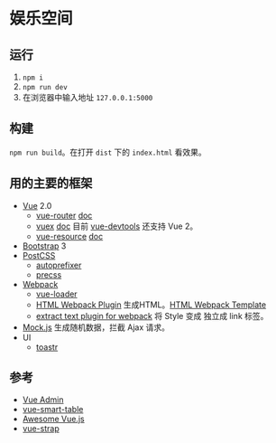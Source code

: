 # 娱乐空间
## 运行
1. `npm i`
1. `npm run dev`
1. 在浏览器中输入地址 `127.0.0.1:5000`

## 构建
`npm run build`。在打开 `dist` 下的 `index.html` 看效果。

## 用的主要的框架
* [Vue](http://vuejs.org/) 2.0
    * [vue-router](https://github.com/vuejs/vue-router) [doc](http://router.vuejs.org/zh-cn/index.html)
    * [vuex](https://github.com/vuejs/vuex) [doc](http://vuex.vuejs.org/en/index.html) 目前 [vue-devtools](https://github.com/vuejs/vue-devtools) 还支持 Vue 2。
    * [vue-resource](https://github.com/vuejs/vue-resource) [doc](https://github.com/vuejs/vue-resource/tree/master/docs)
* [Bootstrap](http://getbootstrap.com/) 3
* [PostCSS](http://postcss.org/)
  * [autoprefixer](https://github.com/postcss/autoprefixer)
  * [precss](https://github.com/jonathantneal/precss)
* [Webpack](http://webpack.github.io/)
    * [vue-loader](http://vue-loader.vuejs.org/en/index.html)
    * [HTML Webpack Plugin](https://github.com/ampedandwired/html-webpack-plugin) 生成HTML。[HTML Webpack Template](https://github.com/jaketrent/html-webpack-template#html-webpack-template)
    * [extract text plugin for webpack](https://github.com/webpack/extract-text-webpack-plugin/blob/webpack-1/README.md) 将 Style 变成 独立成 link 标签。
* [Mock.js](http://mockjs.com/) 生成随机数据，拦截 Ajax 请求。
* UI
  * [toastr](https://github.com/CodeSeven/toastr)



## 参考
* [Vue Admin](https://github.com/fundon/vue-admin)
* [vue-smart-table](https://github.com/gurghet/vue-smart-table)
* [Awesome Vue.js](https://github.com/vuejs/awesome-vue)
* [vue-strap](https://github.com/yuche/vue-strap)